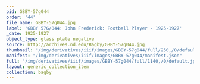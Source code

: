 ```yaml
---
pid: GBBY-57g044
order: '44'
file_name: GBBY-57g044.jpg
label: 'GBBY 57G/044: John Frederick: Football Player - 1925-1927'
_date: 1925-1927
object_type: glass plate negative
source: http://archives.nd.edu/Bagby/GBBY-57g044.jpg
thumbnail: "/img/derivatives/iiif/images/GBBY-57g044/full/250,/0/default.jpg"
manifest: "/img/derivatives/iiif/images/GBBY-57g044/manifest.json"
full: "/img/derivatives/iiif/images/GBBY-57g044/full/1140,/0/default.jpg"
layout: generic_collection_item
collection: bagby
---
```

